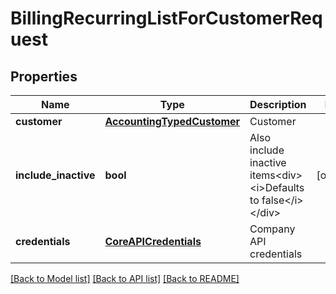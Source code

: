 # BillingRecurringListForCustomerRequest

## Properties
Name | Type | Description | Notes
------------ | ------------- | ------------- | -------------
**customer** | [**AccountingTypedCustomer**](AccountingTypedCustomer.md) | Customer | 
**include_inactive** | **bool** | Also include inactive items&lt;div&gt;&lt;i&gt;Defaults to false&lt;/i&gt;&lt;/div&gt; | [optional] 
**credentials** | [**CoreAPICredentials**](CoreAPICredentials.md) | Company API credentials | 

[[Back to Model list]](../README.md#documentation-for-models) [[Back to API list]](../README.md#documentation-for-api-endpoints) [[Back to README]](../README.md)


